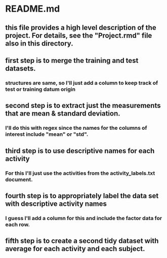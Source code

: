 # README.md
## this file provides a high level description of the project. For details, see the "Project.rmd" file also in this directory.
## first step is to merge the training and test datasets.
### structures are same, so I'll just add a column to keep track of test or training datum origin

## second step is to extract just the measurements that are mean & standard deviation.
### I'll do this with regex since the names for the columns of interest include "mean" or "std".

## third step is to use descriptive names for each activity
### For this I'll just use the activities from the activity_labels.txt document.

## fourth step is to appropriately label the data set with descriptive activity names
### I guess I'll add a column for this and include the factor data for each row.

## fifth step is to create a second tidy dataset with average for each activity and each subject.